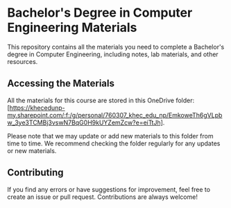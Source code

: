 # Bachelor's Degree in Computer Engineering Materials

This repository contains all the materials you need to complete a Bachelor's degree in Computer Engineering, including notes, lab materials, and other resources.

## Accessing the Materials

All the materials for this course are stored in this OneDrive folder: [https://khecedunp-my.sharepoint.com/:f:/g/personal/760307_khec_edu_np/EmkoweTh6gVLpbw_3ye3TCMBj3vswN7BqG0H9kUYZemZcw?e=eiTtJh]. 

Please note that we may update or add new materials to this folder from time to time. We recommend checking the folder regularly for any updates or new materials.

## Contributing

If you find any errors or have suggestions for improvement, feel free to create an issue or pull request. Contributions are always welcome!
